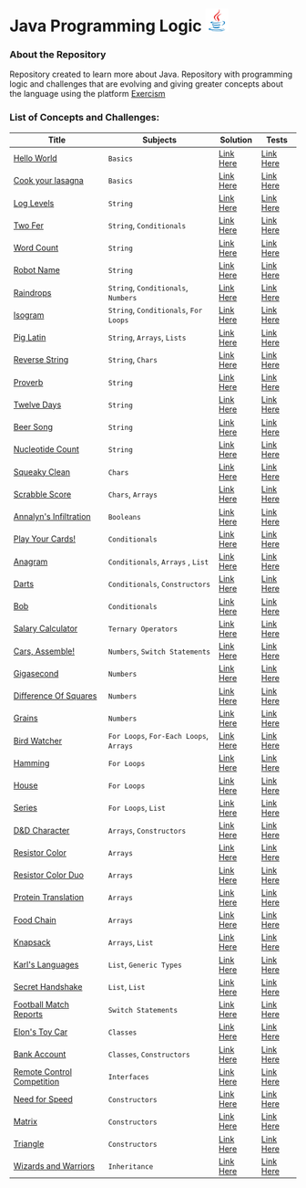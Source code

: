 # Java Programming Logic <img src="https://raw.githubusercontent.com/devicons/devicon/master/icons/java/java-original.svg" alt="java" width="40" height="40"/>

### About the Repository

Repository created to learn more about Java. Repository with programming logic and challenges that are evolving and 
giving greater concepts about the language using the platform [Exercism](https://exercism.org/) 

### List of Concepts and Challenges:

| Title                                                                                                             | Subjects                                | Solution                                                                                                                             | Tests                                                                                                                                            |
|-------------------------------------------------------------------------------------------------------------------|-----------------------------------------|--------------------------------------------------------------------------------------------------------------------------------------|--------------------------------------------------------------------------------------------------------------------------------------------------|
| [Hello World](https://github.com/CleuJunior/Java-Programming/tree/main/hello-world)                               | `Basics`                                | [Link Here](https://github.com/CleuJunior/Java-Programming/blob/main/hello-world/src/main/java/Greeter.java)                         | [Link Here](https://github.com/CleuJunior/Java-Programming/blob/main/hello-world/src/test/java/GreeterTest.java)                                 |
| [Cook your lasagna](https://github.com/CleuJunior/Java-Programming/tree/main/lasagna)                             | `Basics`                                | [Link Here](https://github.com/CleuJunior/Java-Programming/blob/main/lasagna/src/main/java/Lasagna.java)                             | [Link Here](https://github.com/CleuJunior/Java-Programming/blob/main/lasagna/src/test/java/LasagnaTest.java)                                     |
| [Log Levels](https://github.com/CleuJunior/Java-Programming/tree/main/log-levels)                                 | `String`                                | [Link Here](https://github.com/CleuJunior/Java-Programming/blob/main/log-levels/src/main/java/LogLevels.java)                        | [Link Here](https://github.com/CleuJunior/Java-Programming/blob/main/log-levels/src/test/java/LogLevelsTest.java)                                |
| [Two Fer](https://github.com/CleuJunior/Java-Programming/tree/main/two-fer)                                       | `String`, `Conditionals`                | [Link Here](https://github.com/CleuJunior/Java-Programming/blob/main/two-fer/src/main/java/Twofer.java)                              | [Link Here](https://github.com/CleuJunior/Java-Programming/blob/main/two-fer/src/test/java/TwoferTest.java)                                      |
| [Word Count](https://github.com/CleuJunior/Java-Programming/tree/main/word-count)                                 | `String`                                | [Link Here](https://github.com/CleuJunior/Java-Programming/blob/main/word-count/src/main/java/WordCount.java)                        | [Link Here](https://github.com/CleuJunior/Java-Programming/blob/main/word-count/src/test/java/WordCountTest.java)                                |
| [Robot Name](https://github.com/CleuJunior/Java-Programming/tree/main/robot-name)                                 | `String`                                | [Link Here](https://github.com/CleuJunior/Java-Programming/blob/main/robot-name/src/main/java/Robot.java)                            | [Link Here](https://github.com/CleuJunior/Java-Programming/blob/main/robot-name/src/test/java/RobotTest.java)                                    |
| [Raindrops](https://github.com/CleuJunior/Java-Programming/tree/main/raindrops)                                   | `String`, `Conditionals`, `Numbers`     | [Link Here](https://github.com/CleuJunior/Java-Programming/blob/main/raindrops/src/main/java/RaindropConverter.java)                 | [Link Here](https://github.com/CleuJunior/Java-Programming/blob/main/raindrops/src/test/java/RaindropConverterTest.java)                         |
| [Isogram](https://github.com/CleuJunior/Java-Programming/tree/main/isogram)                                       | `String`, `Conditionals`, `For Loops`   | [Link Here](https://github.com/CleuJunior/Java-Programming/blob/main/isogram/src/main/java/IsogramChecker.java)                      | [Link Here](https://github.com/CleuJunior/Java-Programming/blob/main/isogram/src/test/java/IsogramCheckerTest.java)                              |
| [Pig Latin](https://github.com/CleuJunior/Java-Programming/tree/main/pig-latin)                                   | `String`, `Arrays`, `Lists`             | [Link Here](https://github.com/CleuJunior/Java-Programming/blob/main/pig-latin/src/main/java/PigLatinTranslator.java)                | [Link Here](https://github.com/CleuJunior/Java-Programming/blob/main/pig-latin/src/test/java/PigLatinTranslatorTest.java)                        |
| [Reverse String  ](https://github.com/CleuJunior/Java-Programming/tree/main/reverse-string)                       | `String`, `Chars`                       | [Link Here](https://github.com/CleuJunior/Java-Programming/tree/main/reverse-string/src/main/java)                                   | [Link Here](https://github.com/CleuJunior/Java-Programming/tree/main/reverse-string/src/test/java)                                               |
| [Proverb](https://github.com/CleuJunior/Java-Programming/tree/main/proverb)                                       | `String`                                | [Link Here](https://github.com/CleuJunior/Java-Programming/blob/main/proverb/src/main/java/Proverb.java)                             | [Link Here](https://github.com/CleuJunior/Java-Programming/blob/main/proverb/src/test/java/ProverbTest.java)                                     |
| [Twelve Days](https://github.com/CleuJunior/Java-Programming/tree/main/twelve-days)                               | `String`                                | [Link Here](https://github.com/CleuJunior/Java-Programming/tree/main/twelve-days/src/main/java)                                      | [Link Here](https://github.com/CleuJunior/Java-Programming/tree/main/twelve-days/src/test/java)                                                  |
| [Beer Song](https://github.com/CleuJunior/Java-Programming/tree/main/beer-song)                                   | `String`                                | [Link Here](https://github.com/CleuJunior/Java-Programming/blob/main/beer-song/src/main/java/BeerSong.java)                          | [Link Here](https://github.com/CleuJunior/Java-Programming/blob/main/beer-song/src/test/java/BeerSongTest.java)                                  |
| [Nucleotide Count](https://github.com/CleuJunior/Java-Programming/tree/main/nucleotide-count)                     | `String`                                | [Link Here](https://github.com/CleuJunior/Java-Programming/blob/main/nucleotide-count/src/main/java/NucleotideCounter.java)          | [Link Here](https://github.com/CleuJunior/Java-Programming/blob/main/nucleotide-count/src/test/java/NucleotideCounterTest.java)                  |
| [Squeaky Clean](https://github.com/CleuJunior/Java-Programming/tree/main/squeaky-clean)                           | `Chars`                                 | [Link Here](https://github.com/CleuJunior/Java-Programming/blob/main/squeaky-clean/src/main/java/SqueakyClean.java)                  | [Link Here](https://github.com/CleuJunior/Java-Programming/blob/main/squeaky-clean/src/test/java/SqueakyCleanTest.java)                          |
| [Scrabble Score](https://github.com/CleuJunior/Java-Programming/tree/main/scrabble-score)                         | `Chars`,  `Arrays`                      | [Link Here](https://github.com/CleuJunior/Java-Programming/blob/main/scrabble-score/src/main/java/Scrabble.java)                     | [Link Here](https://github.com/CleuJunior/Java-Programming/blob/main/scrabble-score/src/test/java/ScrabbleScoreTest.java)                        |
| [Annalyn's Infiltration](https://github.com/CleuJunior/Java-Programming/tree/main/annalyns-infiltration)          | `Booleans`                              | [Link Here](https://github.com/CleuJunior/Java-Programming/blob/main/annalyns-infiltration/src/main/java/AnnalynsInfiltration.java)  | [Link Here](https://github.com/CleuJunior/Java-Programming/blob/main/annalyns-infiltration/src/test/java/AnnalynsInfiltrationTest.java)          |
| [Play Your Cards!](https://github.com/CleuJunior/Java-Programming/tree/main/blackjack)                            | `Conditionals`                          | [Link Here](https://github.com/CleuJunior/Java-Programming/blob/main/blackjack/src/main/java/Blackjack.java)                         | [Link Here](https://github.com/CleuJunior/Java-Programming/blob/main/blackjack/src/test/java/BlackjackTest.java)                                 |
| [Anagram](https://github.com/CleuJunior/Java-Programming/tree/main/anagram)                                       | `Conditionals`, `Arrays`  , `List`      | [Link Here](https://github.com/CleuJunior/Java-Programming/blob/main/anagram/src/main/java/Anagram.java)                             | [Link Here](https://github.com/CleuJunior/Java-Programming/blob/main/anagram/src/test/java/AnagramTest.java)                                     |
| [Darts](https://github.com/CleuJunior/Java-Programming/tree/main/darts)                                           | `Conditionals`, `Constructors`          | [Link Here](https://github.com/CleuJunior/Java-Programming/blob/main/darts/src/main/java/Darts.java)                                 | [Link Here](https://github.com/CleuJunior/Java-Programming/blob/main/darts/src/test/java/DartsTest.java)                                         |
| [Bob](https://github.com/CleuJunior/Java-Programming/tree/main/bob)                                               | `Conditionals`                          | [Link Here](https://github.com/CleuJunior/Java-Programming/blob/main/bob/src/main/java/Bob.java)                                     | [Link Here](https://github.com/CleuJunior/Java-Programming/blob/main/bob/src/test/java/BobTest.java)                                             |
| [Salary Calculator](https://github.com/CleuJunior/Java-Programming/tree/main/salary-calculator)                   | `Ternary Operators`                     | [Link Here](https://github.com/CleuJunior/Java-Programming/blob/main/salary-calculator/src/main/java/SalaryCalculator.java)          | [Link Here](https://github.com/CleuJunior/Java-Programming/blob/main/salary-calculator/src/test/java/SalaryCalculatorTest.java)                  |
| [Cars, Assemble!](https://github.com/CleuJunior/Java-Programming/tree/main/cars-assemble)                         | `Numbers`, `Switch Statements`          | [Link Here](https://github.com/CleuJunior/Java-Programming/blob/main/cars-assemble/src/main/java/CarsAssemble.java)                  | [Link Here](https://github.com/CleuJunior/Java-Programming/blob/main/cars-assemble/src/test/java/CarsAssembleTest.java)                          |
| [Gigasecond](https://github.com/CleuJunior/Java-Programming/tree/main/gigasecond)                                 | `Numbers`                               | [Link Here](https://github.com/CleuJunior/Java-Programming/blob/main/gigasecond/src/main/java/Gigasecond.java)                       | [Link Here](https://github.com/CleuJunior/Java-Programming/blob/main/gigasecond/src/test/java/GigasecondTest.java)                               |
| [Difference Of Squares](https://github.com/CleuJunior/Java-Programming/tree/main/difference-of-squares)           | `Numbers`                               | [Link Here](https://github.com/CleuJunior/Java-Programming/tree/main/difference-of-squares)                                          | [Link Here](https://github.com/CleuJunior/Java-Programming/blob/main/difference-of-squares/src/test/java/DifferenceOfSquaresCalculatorTest.java) |
| [Grains](https://github.com/CleuJunior/Java-Programming/tree/main/grains)                                         | `Numbers`                               | [Link Here](https://github.com/CleuJunior/Java-Programming/blob/main/grains/src/main/java/Grains.java)                               | [Link Here](https://github.com/CleuJunior/Java-Programming/blob/main/grains/src/test/java/GrainsTest.java)                                       |
| [Bird Watcher](https://github.com/CleuJunior/Java-Programming/tree/main/bird-watcher)                             | `For Loops`, `For-Each Loops`, `Arrays` | [Link Here](https://github.com/CleuJunior/Java-Programming/blob/main/bird-watcher/src/main/java/BirdWatcher.java)                    | [Link Here](https://github.com/CleuJunior/Java-Programming/blob/main/bird-watcher/src/test/java/BirdWatcherTest.java)                            |
| [Hamming](https://github.com/CleuJunior/Java-Programming/tree/main/hamming)                                       | `For Loops`                             | [Link Here](https://github.com/CleuJunior/Java-Programming/blob/main/hamming/src/main/java/Hamming.java)                             | [Link Here](https://github.com/CleuJunior/Java-Programming/blob/main/hamming/src/test/java/HammingTest.java)                                     |
| [House](https://github.com/CleuJunior/Java-Programming/tree/main/house)                                           | `For Loops`                             | [Link Here](https://github.com/CleuJunior/Java-Programming/blob/main/house/src/main/java/House.java)                                 | [Link Here](https://github.com/CleuJunior/Java-Programming/blob/main/house/src/test/java/HouseTest.java)                                         |
| [Series](https://github.com/CleuJunior/Java-Programming/tree/main/series)                                         | `For Loops`, `List`                     | [Link Here](https://github.com/CleuJunior/Java-Programming/blob/main/series/src/main/java/Series.java)                               | [Link Here](https://github.com/CleuJunior/Java-Programming/blob/main/series/src/test/java/SeriesTest.java)                                       |
| [D&D Character](https://github.com/CleuJunior/Java-Programming/tree/main/dnd-character)                           | `Arrays`, `Constructors`                | [Link Here](https://github.com/CleuJunior/Java-Programming/blob/main/dnd-character/src/main/java/DnDCharacter.java)                  | [Link Here](https://github.com/CleuJunior/Java-Programming/blob/main/dnd-character/src/test/java/DnDCharacterTest.java)                          |
| [Resistor Color](https://github.com/CleuJunior/Java-Programming/tree/main/resistor-color)                         | `Arrays`                                | [Link Here](https://github.com/CleuJunior/Java-Programming/blob/main/resistor-color/src/main/java/ResistorColor.java)                | [Link Here](https://github.com/CleuJunior/Java-Programming/blob/main/resistor-color/src/test/java/ResistorColorTest.java)                        |
| [Resistor Color Duo](https://github.com/CleuJunior/Java-Programming/tree/main/resistor-color-duo)                 | `Arrays`                                | [Link Here](https://github.com/CleuJunior/Java-Programming/blob/main/resistor-color-duo/src/main/java/ResistorColorDuo.java)         | [Link Here](https://github.com/CleuJunior/Java-Programming/blob/main/resistor-color-duo/src/test/java/ResistorColorDuoTest.java)                 |
| [Protein Translation](https://github.com/CleuJunior/Java-Programming/tree/main/protein-translation)               | `Arrays`                                | [Link Here](https://github.com/CleuJunior/Java-Programming/blob/main/protein-translation/src/main/java/ProteinTranslator.java)       | [Link Here](https://github.com/CleuJunior/Java-Programming/blob/main/protein-translation/src/test/java/ProteinTranslatorTest.java)               |
| [Food Chain](https://github.com/CleuJunior/Java-Programming/tree/main/food-chain)                                 | `Arrays`                                | [Link Here](https://github.com/CleuJunior/Java-Programming/blob/main/food-chain/src/main/java/FoodChain.java)                        | [Link Here](https://github.com/CleuJunior/Java-Programming/blob/main/food-chain/src/test/java/FoodChainTest.java)                                |
| [Knapsack](https://github.com/CleuJunior/Java-Programming/tree/main/knapsack)                                     | `Arrays`, `List`                        | [Link Here](https://github.com/CleuJunior/Java-Programming/blob/main/knapsack/src/main/java/Knapsack.java)                           | [Link Here](https://github.com/CleuJunior/Java-Programming/blob/main/knapsack/src/test/java/KnapsackTest.java)                                   |
| [Karl's Languages](https://github.com/CleuJunior/Java-Programming/tree/main/karls-languages)                      | `List`, `Generic Types`                 | [Link Here](https://github.com/CleuJunior/Java-Programming/blob/main/karls-languages/src/main/java/LanguageList.java)                | [Link Here](https://github.com/CleuJunior/Java-Programming/blob/main/karls-languages/src/test/java/LanguageListTest.java)                        |
| [Secret Handshake](https://github.com/CleuJunior/Java-Programming/tree/main/secret-handshake)                     | `List`, `List`                          | [Link Here](https://github.com/CleuJunior/Java-Programming/blob/main/secret-handshake/src/main/java/HandshakeCalculator.java)        | [Link Here](https://github.com/CleuJunior/Java-Programming/blob/main/secret-handshake/src/test/java/HandshakeCalculatorTest.java)                |
| [Football Match Reports](https://github.com/CleuJunior/Java-Programming/tree/main/football-match-reports)         | `Switch Statements`                     | [Link Here](https://github.com/CleuJunior/Java-Programming/blob/main/football-match-reports/src/main/java/FootballMatchReports.java) | [Link Here](https://github.com/CleuJunior/Java-Programming/blob/main/football-match-reports/src/test/java/FootballMatchReportsTest.java)         |
| [Elon's Toy Car](https://github.com/CleuJunior/Java-Programming/tree/main/elons-toy-car)                          | `Classes`                               | [Link Here](https://github.com/CleuJunior/Java-Programming/blob/main/elons-toy-car/src/main/java/ElonsToyCar.java)                   | [Link Here](https://github.com/CleuJunior/Java-Programming/blob/main/elons-toy-car/src/test/java/ElonsToyCarTest.java)                           |
| [Bank Account](https://github.com/CleuJunior/Java-Programming/tree/main/bank-account)                             | `Classes`,  `Constructors`              | [Link Here](https://github.com/CleuJunior/Java-Programming/blob/main/bank-account/src/main/java/BankAccount.java)                    | [Link Here](https://github.com/CleuJunior/Java-Programming/blob/main/bank-account/src/test/java/BankAccountTest.java)                            |
| [Remote Control Competition](https://github.com/CleuJunior/Java-Programming/tree/main/remote-control-competition) | `Interfaces`                            | [Link Here](https://github.com/CleuJunior/Java-Programming/tree/main/remote-control-competition/src/main/java)                       | [Link Here](https://github.com/CleuJunior/Java-Programming/blob/main/remote-control-competition/src/test/java/RemoteControlCarTest.java)         |
| [Need for Speed](https://github.com/CleuJunior/Java-Programming/tree/main/need-for-speed)                         | `Constructors`                          | [Link Here](https://github.com/CleuJunior/Java-Programming/blob/main/need-for-speed/src/main/java/NeedForSpeed.java)                 | [Link Here](https://github.com/CleuJunior/Java-Programming/blob/main/need-for-speed/src/test/java/NeedForSpeedTest.java)                         |
| [Matrix](https://github.com/CleuJunior/Java-Programming/tree/main/matrix)                                         | `Constructors`                          | [Link Here](https://github.com/CleuJunior/Java-Programming/blob/main/matrix/src/main/java/Matrix.java)                               | [Link Here](https://github.com/CleuJunior/Java-Programming/blob/main/matrix/src/test/java/MatrixTest.java)                                       |
| [Triangle](https://github.com/CleuJunior/Java-Programming/tree/main/triangle)                                     | `Constructors`                          | [Link Here](https://github.com/CleuJunior/Java-Programming/blob/main/triangle/src/main/java/Triangle.java)                           | [Link Here](https://github.com/CleuJunior/Java-Programming/blob/main/triangle/src/test/java/TriangleTest.java)                                   |
| [Wizards and Warriors](https://github.com/CleuJunior/Java-Programming/tree/main/wizards-and-warriors)             | `Inheritance`                           | [Link Here](https://github.com/CleuJunior/Java-Programming/blob/main/wizards-and-warriors/src/main/java/Fighter.java)                | [Link Here](https://github.com/CleuJunior/Java-Programming/blob/main/wizards-and-warriors/src/test/java/FighterTest.java)                        |